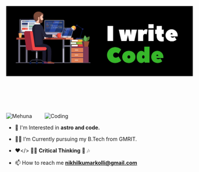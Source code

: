 <div align="center">
 <img src ="./banner.jpg" />
</div>

<br><br>
<br><br>

<img align="right" alt="Coding" width="400" src="./giff.gif">

<p align="left"> <img src="https://komarev.com/ghpvc/?username=kollinikhilkumar&label=Profile%20views&color=0e75b6&style=flat" alt="Mehuna" /> </p>

- 🔭 I'm Interested in **astro and code.**

- 😶‍🌫️ I’m Currently pursuing my B.Tech from GMRIT.

- ❤️</> 🧑‍💻 **Critical Thinking** 🧠 🎶

- 📫 How to reach me **nikhilkumarkolli@gmail.com**
